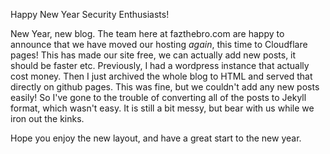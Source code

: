 Happy New Year Security Enthusiasts!

New Year, new blog. The team here at fazthebro.com are happy to announce that we have moved our hosting *again*, this time to Cloudflare pages!
This has made our site free, we can actually add new posts, it should be faster etc. Previously, I had a wordpress instance that actually cost money. Then I just archived the whole blog to HTML and served that directly on github pages. This was fine, but we couldn't add any new posts easily! So I've gone to the trouble of converting all of the posts to Jekyll format, which wasn't easy. It is still a bit messy, but bear with us while we iron out the kinks.

Hope you enjoy the new layout, and have a great start to the new year.